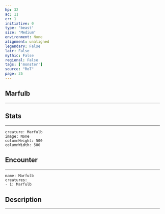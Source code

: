```yaml
---
hp: 32
ac: 11
cr: 1
initiative: 0
type: 'beast'    
size: 'Medium'
environment: None
alignment: unaligned
legendary: False
lair: False
mythic: False
regional: False
tags: ['monster']
source: "RoT"
page: 35
---
```


## Marfulb
---



## Stats
---

```statblock
creature: Marfulb
image: None
columnHeight: 500
columnWidth: 500
```

## Encounter
---

```encounter-table
name: Marfulb
creatures:
- 1: Marfulb
```

## Description
---




